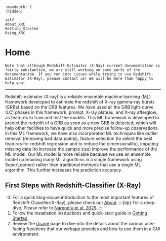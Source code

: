 ```{toctree}
:maxdepth: 2
:hidden:

self
About_XRC
Getting_Started
Using_XRC
```

# Home

```{attention}
Note that although Redshift-Estimator (X-Ray) current documentation is fairly substantive, we are still working on some parts of the documentation. If you run into issues while trying to use Redshift-Estimator (X-Ray), please contact us! We will be more than happy to help you!
```


***

Redshift-estimator (X-ray) is a reliable ensemble machine learning (ML) framework developed to estimate the redshift of X-ray gamma-ray bursts (GRBs) based on the GRB features. We have used all the GRB light-curve (LC) phases in this framework, prompt, X-ray plateau, and X-ray afterglow, as features to train and test the models. This ML framework is developed to predict the redshift of a GRB as soon as a new GRB is detected, which will help other facilities to have quick and more precise follow-up observations. In this ML framework, we have also incorporated ML techniques like outlier removal (removing bad data points), feature selection (to select the best features for redshift regression and to reduce the dimensionality), imputing missing data (to increase the sample size) improve the performance of the ML model. Our ML model is more reliable because we use an ensemble model (combining many ML algorithms in a single framework using SuperLearner) rather than traditional methods that use a single ML algorithm. This further increases the prediction accuracy.


## First Steps with Redshift-Classifier (X-Ray)
0. For a quick blog-esque introduction to the most important features of Redshift-Classifier(X-Ray), please check out [About](./About_XRC.md).
:::{tip}
For a deep-dive, Please refer to [Narendra et al. 2025](https://arxiv.org/abs/2410.13985).
:::
1. Follow the installation instructions and quick-start guide in [Getting Started](./Getting_Started.md).
2. Review the [Usage](./Using_XRC.md) page to dive into the details about the various user-facing functions that our webapp provides and how to use them in a GUI environment.
